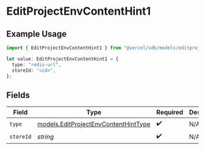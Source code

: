 # EditProjectEnvContentHint1

## Example Usage

```typescript
import { EditProjectEnvContentHint1 } from "@vercel/sdk/models/editprojectenvop.js";

let value: EditProjectEnvContentHint1 = {
  type: "redis-url",
  storeId: "<id>",
};
```

## Fields

| Field                                                                              | Type                                                                               | Required                                                                           | Description                                                                        |
| ---------------------------------------------------------------------------------- | ---------------------------------------------------------------------------------- | ---------------------------------------------------------------------------------- | ---------------------------------------------------------------------------------- |
| `type`                                                                             | [models.EditProjectEnvContentHintType](../models/editprojectenvcontenthinttype.md) | :heavy_check_mark:                                                                 | N/A                                                                                |
| `storeId`                                                                          | *string*                                                                           | :heavy_check_mark:                                                                 | N/A                                                                                |